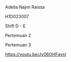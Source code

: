 Adelia Najmi Raissa

H1D023007

Shift D - E

Pertemuan 2 

Pertemuan 3 

https://youtu.be/Jy06OHFaysI

